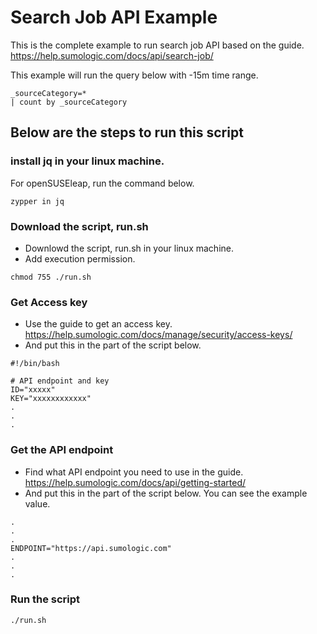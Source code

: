 # Search Job API Example

This is the complete example to run search job API based on the guide. https://help.sumologic.com/docs/api/search-job/

This example will run the query below with -15m time range.
```
_sourceCategory=*
| count by _sourceCategory
```

## Below are the steps to run this script

### install jq in your linux machine.
For openSUSEleap, run the command below.
```
zypper in jq
```

### Download the script, run.sh
* Downlowd the script, run.sh in your linux machine.
* Add execution permission.
```
chmod 755 ./run.sh
```

### Get Access key
* Use the guide to get an access key. https://help.sumologic.com/docs/manage/security/access-keys/
* And put this in the part of the script below.
```
#!/bin/bash

# API endpoint and key
ID="xxxxx"
KEY="xxxxxxxxxxxx"
.
.
.
```

### Get the API endpoint
* Find what API endpoint you need to use in the guide. https://help.sumologic.com/docs/api/getting-started/
* And put this in the part of the script below. You can see the example value.
```
.
.
.
ENDPOINT="https://api.sumologic.com" 
.
.
.
```

### Run the script
```
./run.sh
```
